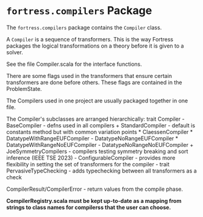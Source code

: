 # `fortress.compilers` Package

The `fortress.compilers` package contains the `Compiler` class.  

A `Compiler` is a sequence of transformers.  This is the way Fortress packages the logical transformations on a theory before it is given to a solver.

See the file Compiler.scala for the interface functions.

There are some flags used in the transformers that
ensure certain transformers are done before others. These flags are contained in the ProblemState.

The Compilers used in one project are usually packaged together in one file.

The Compiler's subclasses are arranged hierarchically:
trait Compiler
    - BaseCompiler - defns used in all compilers
		+ StandardCompiler - default is constants method but with common variation points
			* ClaessenCompiler
			* DatatypeWithRangeEUFCompiler
				- DatatypeNoRangeEUFCompiler
			* DatatypeWithRangeNoEUFCompiler
				- DatatypeNoRangeNoEUFCompiler
		+ JoeSymmetryCompilers - compilers testing symmetry breaking and sort inference (IEEE TSE 2023)
	- ConfigurableCompiler - provides more flexibility in setting the set of transformers for the compiler
	- trait PervasiveTypeChecking - adds typechecking between all transformers as a check

CompilerResult/CompilerError - return values from the compile phase.

**CompilerRegistry.scala must be kept up-to-date as a mapping from strings to class names for compilerss that the user can choose.**